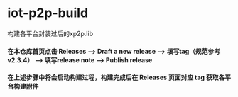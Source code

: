 # iot-p2p-build

构建各平台封装过后的xp2p.lib

#### 在本仓库首页点击 Releases --> Draft a new release --> 填写tag（规范参考v2.3.4） --> 填写release note  --> Publish release

#### 在上述步骤中将会启动构建过程，构建完成后在 Releases 页面对应 tag 获取各平台构建附件
